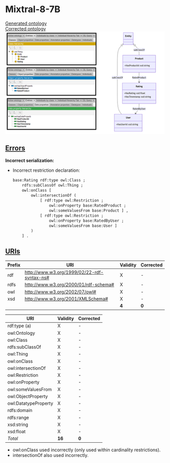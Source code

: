 # Mixtral-8-7B

[Generated ontology](./ontology.txt)
<br>
[Corrected ontology](./ontology_corrected.txt)
<br>
![](./ontology_corrected.png)


## [Errors](./ontology_notes.txt)

**Incorrect serialization:**
-   Incorrect restriction declaration:
    ```
    base:Rating rdf:type owl:Class ;
        rdfs:subClassOf owl:Thing ;
        owl:onClass [
            owl:intersectionOf (
                [ rdf:type owl:Restriction ;
                    owl:onProperty base:RatedProduct ;
                    owl:someValuesFrom base:Product ] ,
                [ rdf:type owl:Restriction ;
                    owl:onProperty base:RatedByUser ;
                    owl:someValuesFrom base:User ]
            )
        ] .
    ```

## [URIs](./ontology_URIs.xlsx)

| Prefix | URI                                           | Validity | Corrected |
|--------|-----------------------------------------------|----------|-----------|
| rdf    | http://www.w3.org/1999/02/22-rdf-syntax-ns#   | X        | -         |
| rdfs   | http://www.w3.org/2000/01/rdf-schema#         | X        | -         |
| owl    | http://www.w3.org/2002/07/owl#                | X        | -         |
| xsd    | http://www.w3.org/2001/XMLSchema#             | X        | -         |
|        |                                               | **4**    | **0**     |


| URI                  | Validity | Corrected            |
|----------------------|----------|----------------------|
| rdf:type (a)         | X        | -                    |
| owl:Ontology         | X        | -                    |
| owl:Class            | X        | -                    |
| rdfs:subClassOf      | X        | -                    |
| owl:Thing            | X        | -                    |
| owl:onClass          | X        | -                    |
| owl:intersectionOf   | X        | -                    |
| owl:Restriction      | X        | -                    |
| owl:onProperty       | X        | -                    |
| owl:someValuesFrom   | X        | -                    |
| owl:ObjectProperty   | X        | -                    |
| owl:DatatypeProperty | X        | -                    |
| rdfs:domain          | X        | -                    |
| rdfs:range           | X        | -                    |
| xsd:string           | X        | -                    |
| xsd:float            | X        | -                    |
| *Total*              | **16**   | **0**                |

-   owl:onClass used incorrectly (only used within cardinality restrictions).
-   intersectionOf also used incorrectly.